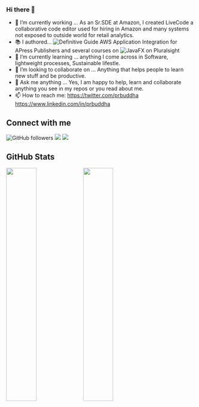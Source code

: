 ### Hi there 👋

- 🔭 I’m currently working ...  As an Sr.SDE at Amazon, I created LiveCode a collaborative code editor used for hiring in Amazon and many systems not exposed to outside world for retail analytics.
- 📚 I authored... ![Definitive Guide AWS Application Integration](https://link.springer.com/book/10.1007/978-1-4842-5401-1) for APress Publishers and several courses on ![JavaFX on Pluralsight](https://app.pluralsight.com/profile/author/buddha-jyothiprasad)
- 🌱 I’m currently learning ... anything I come across in Software, lightweight processes, Sustainable lifestle.  
- 👯 I’m looking to collaborate on ...  Anything that helps people to learn new stuff and be productive. 
- 💬 Ask me anything ...   Yes, I am happy to help, learn and collaborate anything you see in my repos or you read about me. 
- 📫 How to reach me: https://twitter.com/prbuddha  https://www.linkedin.com/in/prbuddha

## Connect with me
![GitHub followers](https://img.shields.io/github/followers/jbuddha?label=Follow%20me&logo=github)
[![](https://img.shields.io/badge/-twitter-informational?logo=twitter)](https://twitter.com/prbuddha/)
[![](https://img.shields.io/badge/-linkedin-blue?logo=linkedin)](https://www.linkedin.com/in/prbuddha/)

## GitHub Stats 
<img width="40%" src="https://github-readme-stats.vercel.app/api/top-langs?username=jbuddha&show_icons=true&layout=compact"><span> </span><img width="40%" src="https://github-readme-stats.vercel.app/api?username=jbuddha&show_icons=true"> <br>
